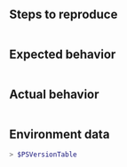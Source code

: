 <!--

If it is a bug report:
- make sure you are able to repro it on the latest released version. 
- Search the existing issues.
- Fill out the following repro template.

You can install the latest version by running the following command:

```powershell
Install-Module -Name CloudflarePS -Force
```

If it's not a bug, please remove the template and elaborate the issue in your own words.

-->

Steps to reproduce
------------------

```powershell

```

Expected behavior
-----------------

```none

```

Actual behavior
---------------

```none

```

Environment data
----------------

<!-- provide the output of $PSVersionTable -->

```powershell
> $PSVersionTable

```
